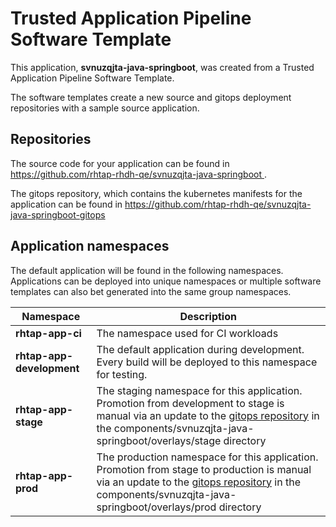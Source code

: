 # Trusted Application Pipeline Software Template

This application, **svnuzqjta-java-springboot**, was created from a Trusted Application Pipeline Software Template.

The software templates create a new source and gitops deployment repositories with a sample source application. 

## Repositories

The source code for your application can be found in [https://github.com/rhtap-rhdh-qe/svnuzqjta-java-springboot ](https://github.com/rhtap-rhdh-qe/svnuzqjta-java-springboot ).
 
The gitops repository, which contains the kubernetes manifests for the application can be found in 
[https://github.com/rhtap-rhdh-qe/svnuzqjta-java-springboot-gitops ](https://github.com/rhtap-rhdh-qe/svnuzqjta-java-springboot-gitops ) 

## Application namespaces 

The default application will be found in the following namespaces. Applications can be deployed into unique namespaces or multiple software templates can also bet generated into the same group namespaces.  

|  Namespace   |  Description   |  
| -------- | -------- |
| **rhtap-app-ci** | The namespace used for CI workloads |
| **rhtap-app-development** | The default application during development. Every build will be deployed to this namespace for testing. |
| **rhtap-app-stage** | The staging namespace for this application. Promotion from development to stage is manual via an update to the [gitops repository](https://github.com/rhtap-rhdh-qe/svnuzqjta-java-springboot-gitops ) in the components/svnuzqjta-java-springboot/overlays/stage directory |
| **rhtap-app-prod** | The production namespace for this application. Promotion from stage to production is manual via an update to the [gitops repository](https://github.com/rhtap-rhdh-qe/svnuzqjta-java-springboot-gitops ) in the components/svnuzqjta-java-springboot/overlays/prod directory |